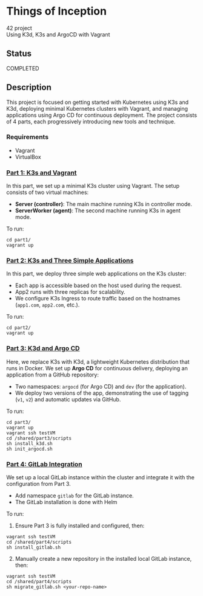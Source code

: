 # Things of Inception

42 project <br>
Using K3d, K3s and ArgoCD with Vagrant

## Status

COMPLETED

## Description

This project is focused on getting started with Kubernetes using K3s and K3d, deploying minimal Kubernetes clusters with Vagrant, and managing applications using Argo CD for continuous deployment.
The project consists of 4 parts, each progressively introducing new tools and technique.

### Requirements

- Vagrant
- VirtualBox

### [Part 1: K3s and Vagrant](./part1)

In this part, we set up a minimal K3s cluster using Vagrant. The setup consists of two virtual machines:
- **Server (controller)**: The main machine running K3s in controller mode.
- **ServerWorker (agent)**: The second machine running K3s in agent mode.

To run:
```
cd part1/
vagrant up
```

### [Part 2: K3s and Three Simple Applications](./part2)

In this part, we deploy three simple web applications on the K3s cluster:
- Each app is accessible based on the host used during the request.
- App2 runs with three replicas for scalability.
- We configure K3s Ingress to route traffic based on the hostnames (`app1.com`, `app2.com`, etc.).

To run:
```
cd part2/
vagrant up
```

### [Part 3: K3d and Argo CD](./part3)

Here, we replace K3s with K3d, a lightweight Kubernetes distribution that runs in Docker. We set up **Argo CD** for continuous delivery, deploying an application from a GitHub repository:
- Two namespaces: `argocd` (for Argo CD) and `dev` (for the application).
- We deploy two versions of the app, demonstrating the use of tagging (`v1`, `v2`) and automatic updates via GitHub.

To run:

```
cd part3/
vagrant up
vagrant ssh testVM
cd /shared/part3/scripts
sh install_k3d.sh
sh init_argocd.sh
```

### [Part 4: GitLab Integration](./part4)

We set up a local GitLab instance within the cluster and integrate it with the configuration from Part 3.
- Add namespace `gitlab` for the GitLab instance.
- The GitLab installation is done with Helm

To run:
1. Ensure Part 3 is fully installed and configured, then:
```
vagrant ssh testVM
cd /shared/part4/scripts
sh install_gitlab.sh
```
2. Manually create a new repository in the installed local GitLab instance, then:
```
vagrant ssh testVM
cd /shared/part4/scripts
sh migrate_gitlab.sh <your-repo-name>
```